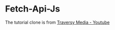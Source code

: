 # Fetch-Api-Js

The tutorial clone is from [Traversy Media - Youtube](https://www.youtube.com/watch?v=Oive66jrwBs&t=1055s)
